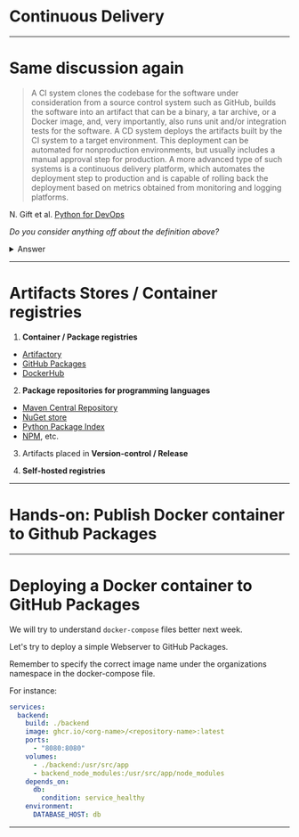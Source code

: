 
<div class="title-card">
    <h1>Continuous Delivery</h1>
</div>


---

# Same discussion again

> A CI system clones the codebase for the software under consideration from a source control system such as GitHub, builds the software into an artifact that can be a binary, a tar archive, or a Docker image, and, very importantly, also runs unit and/or integration tests for the software. A CD system deploys the artifacts built by the CI system to a target environment. This deployment can be automated for nonproduction environments, but usually includes a manual approval step for production. A more advanced type of such systems is a continuous delivery platform, which automates the deployment step to production and is capable of rolling back the deployment based on metrics obtained from monitoring and logging platforms.

N. Gift et al. [Python for DevOps](https://www.oreilly.com/library/view/python-for-devops/9781492057680/)

*Do you consider anything off about the definition above?*

<details> 
  <summary>Answer</summary>
  
  The definition above seems to consider building Docker images as part of Continuous Integration.
  
  Most other sources would not agree with this. 
  It's important to understand that the responsibility of each step is fluid and defined differently in different organizations.
</details>


---

# Artifacts Stores / Container registries

1. **Container / Package registries**

  - [Artifactory](https://jfrog.com/artifactory/)
  - [GitHub Packages](https://github.com/features/packages)
  - [DockerHub](https://hub.docker.com/)

2. **Package repositories for programming languages**

  - [Maven Central Repository](https://search.maven.org/)
  - [NuGet store](https://www.nuget.org/)
  - [Python Package Index](https://pypi.org)
  - [NPM](https://www.npmjs.com/), etc.

3. Artifacts placed in **Version-control / Release**

4. **Self-hosted registries**


---


<div class="title-card">
    <h1>Hands-on: Publish Docker container to Github Packages</h1>
</div>

---

# Deploying a Docker container to GitHub Packages

We will try to understand `docker-compose` files better next week.

Let's try to deploy a simple Webserver to GitHub Packages.



Remember to specify the correct image name under the organizations namespace in the docker-compose file. 

For instance:

```yml
services:
  backend:
    build: ./backend
    image: ghcr.io/<org-name>/<repository-name>:latest
    ports:
      - "8080:8080"
    volumes:
      - ./backend:/usr/src/app
      - backend_node_modules:/usr/src/app/node_modules
    depends_on:
      db:
        condition: service_healthy
    environment:
      DATABASE_HOST: db
```

---

